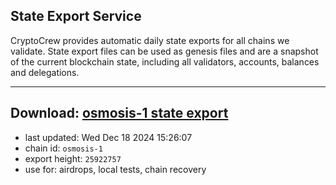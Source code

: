 ## State Export Service
CryptoCrew provides automatic daily state exports for all chains we validate. State export files can be used as genesis files and are a snapshot of the current blockchain state, including all validators, accounts, balances and delegations.

---
**Download: [osmosis-1 state export](https://dl-eu2.ccvalidators.com/SERVICE/osmosis/osmosis-1_export_25922757.json)**
---

- last updated: Wed Dec 18 2024 15:26:07
- chain id: `osmosis-1`
- export height: `25922757`
- use for: airdrops, local tests, chain recovery
